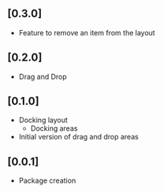 ## [0.3.0]

* Feature to remove an item from the layout

## [0.2.0]

* Drag and Drop

## [0.1.0]

* Docking layout
  * Docking areas
* Initial version of drag and drop areas

## [0.0.1]

* Package creation